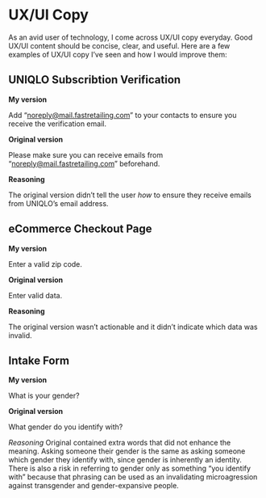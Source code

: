 # UX/UI Copy 

As an avid user of technology, I come across UX/UI copy everyday. Good UX/UI content should be concise, clear, and useful. Here are a few examples of UX/UI copy I’ve seen and how I would improve them:

## UNIQLO Subscribtion Verification

**My version**

Add “noreply@mail.fastretailing.com” to your contacts to ensure you receive the verification email.

**Original version**

Please make sure you can receive emails from “noreply@mail.fastretailing.com” beforehand.

**Reasoning**

The original version didn’t tell the user <i>how</i> to ensure they receive emails from UNIQLO’s email address.

## eCommerce Checkout Page

**My version**

Enter a valid zip code. 

**Original version**

Enter valid data. 

**Reasoning**

The original version wasn’t actionable and it didn’t indicate which data was invalid. 

## Intake Form

**My version**

What is your gender?

**Original version**

What gender do you identify with?

*Reasoning*
Original contained extra words that did not enhance the meaning. Asking someone their gender is the same as asking someone which gender they identify with, since gender is inherently an identity. There is also a risk in referring to gender only as something “you identify with” because that phrasing can be used as an invalidating microagression against transgender and gender-expansive people. 
